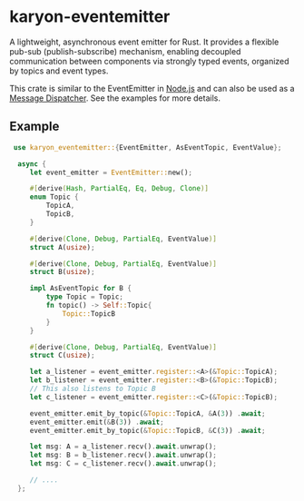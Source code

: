 # karyon-eventemitter

A lightweight, asynchronous event emitter for Rust. It provides a
flexible pub-sub (publish-subscribe) mechanism, enabling decoupled
communication between components via strongly typed events, organized by topics
and event types.

This crate is similar to the EventEmitter in
[Node.js](https://nodejs.org/en/learn/asynchronous-work/the-nodejs-event-emitter)
and can also be used as a [Message
Dispatcher](https://www.enterpriseintegrationpatterns.com/patterns/messaging/MessageDispatcher.html).
See the examples for more details.

## Example

```rust
 use karyon_eventemitter::{EventEmitter, AsEventTopic, EventValue};

  async {
     let event_emitter = EventEmitter::new();

     #[derive(Hash, PartialEq, Eq, Debug, Clone)]
     enum Topic {
         TopicA,
         TopicB,
     }

     #[derive(Clone, Debug, PartialEq, EventValue)]
     struct A(usize);

     #[derive(Clone, Debug, PartialEq, EventValue)]
     struct B(usize);

     impl AsEventTopic for B {
         type Topic = Topic;
         fn topic() -> Self::Topic{
             Topic::TopicB
         }
     }

     #[derive(Clone, Debug, PartialEq, EventValue)]
     struct C(usize);

     let a_listener = event_emitter.register::<A>(&Topic::TopicA);
     let b_listener = event_emitter.register::<B>(&Topic::TopicB);
     // This also listens to Topic B
     let c_listener = event_emitter.register::<C>(&Topic::TopicB);

     event_emitter.emit_by_topic(&Topic::TopicA, &A(3)) .await;
     event_emitter.emit(&B(3)) .await;
     event_emitter.emit_by_topic(&Topic::TopicB, &C(3)) .await;

     let msg: A = a_listener.recv().await.unwrap();
     let msg: B = b_listener.recv().await.unwrap();
     let msg: C = c_listener.recv().await.unwrap();

     // ....
  };

```


